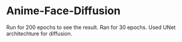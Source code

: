 # Anime-Face-Diffusion
Run for 200 epochs to see the result. Ran for 30 epochs. Used UNet architechture for diffusion.

